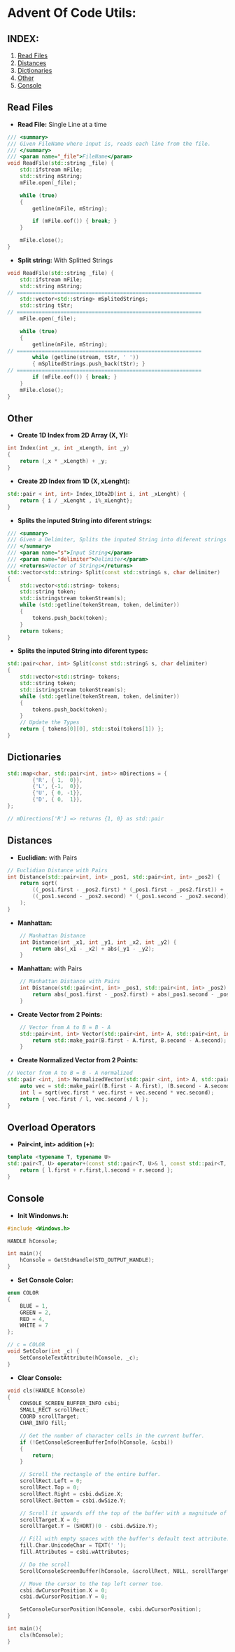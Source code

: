 # Advent Of Code Utils:

## INDEX:
1. [Read Files](#Read-Files)
2. [Distances](#Distances)
3. [Dictionaries](#Dictionaries)
4. [Other](#Other)
5. [Console](#Console)


## Read Files
* **Read File:** Single Line at a time
```C++
/// <summary>
/// Given FileName where input is, reads each line from the file.
/// </summary>
/// <param name="_file">FileName</param>
void ReadFile(std::string _file) {
	std::ifstream mFile;
	std::string mString;
	mFile.open(_file);

	while (true)
	{
		getline(mFile, mString);

		if (mFile.eof()) { break; }
	}

	mFile.close();
}
```

* **Split string:** With Splitted Strings
```C++
void ReadFile(std::string _file) {
	std::ifstream mFile;
	std::string mString;
// ===========================================================
	std::vector<std::string> mSplitedStrings;
	std::string tStr;
// ===========================================================
	mFile.open(_file);

	while (true)
	{
		getline(mFile, mString);
// ===========================================================
		while (getline(stream, tStr, ' '))
		{ mSplitedStrings.push_back(tStr); }
// ===========================================================
		if (mFile.eof()) { break; }
	}
	mFile.close();
}


```

## Other

* **Create 1D Index from 2D Array (X, Y):**
```C++
int Index(int _x, int _xLength, int _y)
{
	return (_x * _xLength) + _y;
}
```

* **Create 2D Index from 1D (X, xLenght):**
```C++
std::pair < int, int> Index_1Dto2D(int i, int _xLenght) {
	return { i / _xLenght , i%_xLenght};
}
```



* **Splits the inputed String into diferent strings:**
```C++
/// <summary>
/// Given a Delimiter, Splits the inputed String into diferent strings
/// </summary>
/// <param name="s">Input String</param>
/// <param name="delimiter">Delimiter</param>
/// <returns>Vector of Strings</returns>
std::vector<std::string> Split(const std::string& s, char delimiter)
{
	std::vector<std::string> tokens;
	std::string token;
	std::istringstream tokenStream(s);
	while (std::getline(tokenStream, token, delimiter))
	{
		tokens.push_back(token);
	}
	return tokens;
}
```
* **Splits the inputed String into diferent types:**
```C++
std::pair<char, int> Split(const std::string& s, char delimiter)
{
	std::vector<std::string> tokens;
	std::string token;
	std::istringstream tokenStream(s);
	while (std::getline(tokenStream, token, delimiter))
	{
		tokens.push_back(token);
	}
	// Update the Types
	return { tokens[0][0], std::stoi(tokens[1]) };
}
```


## Dictionaries

```C++
std::map<char, std::pair<int, int>> mDirections = {
		{'R', { 1,  0}},
		{'L', {-1,  0}},
		{'U', { 0, -1}},
		{'D', { 0,  1}},
};

// mDirections['R'] => returns {1, 0} as std::pair
```

## Distances

* **Euclidian:** with Pairs
```C++
// Euclidian Distance with Pairs
int Distance(std::pair<int, int> _pos1, std::pair<int, int> _pos2) {
	return sqrt(
		((_pos1.first - _pos2.first) * (_pos1.first - _pos2.first)) +
		((_pos1.second - _pos2.second) * (_pos1.second - _pos2.second))
	);
}
```
* **Manhattan:**
```C++
	// Manhattan Distance
	int Distance(int _x1, int _y1, int _x2, int _y2) {
		return abs(_x1 - _x2) + abs(_y1 - _y2);
	}
```
* **Manhattan:** with Pairs
```C++
	// Manhattan Distance with Pairs
	int Distance(std::pair<int, int> _pos1, std::pair<int, int> _pos2) {
		return abs(_pos1.first - _pos2.first) + abs(_pos1.second - _pos2.second);
	}
```


* **Create Vector from 2 Points:**
```C++
	// Vector from A to B = B - A
	std::pair<int, int> Vector(std::pair<int, int> A, std::pair<int, int> B) {
		return std::make_pair(B.first - A.first, B.second - A.second);
	}
```
* **Create Normalized Vector from 2 Points:**
```C++
// Vector from A to B = B - A normalized
std::pair <int, int> NormalizedVector(std::pair <int, int> A, std::pair <int, int> B) {
	auto vec = std::make_pair((B.first - A.first), (B.second - A.second));
	int l = sqrt(vec.first * vec.first + vec.second * vec.second);
	return { vec.first / l, vec.second / l };
}
```

## Overload Operators

* **Pair<int, int> addition (+):**

```C++
template <typename T, typename U>
std::pair<T, U> operator+(const std::pair<T, U>& l, const std::pair<T, U>& r) {
	return { l.first + r.first,l.second + r.second };
}
```

## Console

* **Init Windonws.h:**
```C++
#include <Windows.h>

HANDLE hConsole;

int main(){
	hConsole = GetStdHandle(STD_OUTPUT_HANDLE);
}
```

* **Set Console Color:**
```C++
enum COLOR
{
	BLUE = 1,
	GREEN = 2,
	RED = 4,
	WHITE = 7
};

// c = COLOR
void SetColor(int _c) {
	SetConsoleTextAttribute(hConsole, _c);
}
```

* **Clear Console:**
```C++
void cls(HANDLE hConsole)
{
    CONSOLE_SCREEN_BUFFER_INFO csbi;
    SMALL_RECT scrollRect;
    COORD scrollTarget;
    CHAR_INFO fill;

    // Get the number of character cells in the current buffer.
    if (!GetConsoleScreenBufferInfo(hConsole, &csbi))
    {
        return;
    }

    // Scroll the rectangle of the entire buffer.
    scrollRect.Left = 0;
    scrollRect.Top = 0;
    scrollRect.Right = csbi.dwSize.X;
    scrollRect.Bottom = csbi.dwSize.Y;

    // Scroll it upwards off the top of the buffer with a magnitude of the entire height.
    scrollTarget.X = 0;
    scrollTarget.Y = (SHORT)(0 - csbi.dwSize.Y);

    // Fill with empty spaces with the buffer's default text attribute.
    fill.Char.UnicodeChar = TEXT(' ');
    fill.Attributes = csbi.wAttributes;

    // Do the scroll
    ScrollConsoleScreenBuffer(hConsole, &scrollRect, NULL, scrollTarget, &fill);

    // Move the cursor to the top left corner too.
    csbi.dwCursorPosition.X = 0;
    csbi.dwCursorPosition.Y = 0;

    SetConsoleCursorPosition(hConsole, csbi.dwCursorPosition);
}

int main(){
	cls(hConsole);
}
```